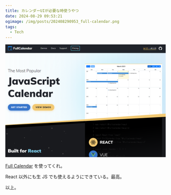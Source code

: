 ```yaml
---
title: カレンダーUIが必要な時使うやつ
date: 2024-08-29 09:53:21
ogimage: /img/posts/202408290953_full-calendar.png
tags:
  - Tech
---
```


![Full Calendar](/img/posts/202408290953/full-calendar.png)

[Full Calendar](https://fullcalendar.io/) を使ってくれ。

React 以外にも生 JS でも使えるようにできている。最高。

以上。
